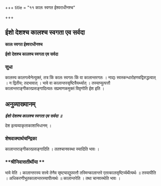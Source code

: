 +++
title = "११ कालः स्वगत ईश्वराधीनश्च"

+++


## ईशो देशश्च कालश्च स्वगता एव सर्वदा

**कालः स्वगत ईश्वराधीनश्च**

**ईशो देशश्च कालश्च स्वगता एव सर्वदा**

### **सुधा**

कालस्य कालगत्वेनेत्युक्तं, तत्र किं कालः स्वगतः किं वा कालान्तरगतः । नाद्यः स्वस्कन्धारोहणवद्विरुद्धत्वात् । न द्वितीय; तदभावात् । भावे वा कालान्तरसृष्टिवैयर्थ्यात् । तस्याप्युत्पत्तौ कालान्तराङ्गीकारप्रसङ्गादित्यतः सप्रमाणकमुक्तं विवृणोति ईश इति ।

## **अनुव्याख्यानम्**

***ईशो देशश्च कालश्च स्वगता एव सर्वदा ॥***

देश इत्यव्याकृताकाशाभिधानम् ।

### **शेषवाक्यार्थचन्द्रिका**

कालान्तराङ्गीकारप्रसङ्गादिति । ततश्चानवस्था स्यादिति भावः ।

### **श्रीनिवासतीर्थीया **

भावे वेति । कालान्तरस्य सत्त्वे तेनैव सृष्ट्याद्युपपत्तौ तस्मिन्कालान्तरे एतत्कालसृष्टिर्व्यर्थेत्यर्थः ॥ तस्यापीति । अधिकरणीभूतकालान्तरस्यापीत्यर्थः ॥ कालान्तरेति । तथा चानवस्थेति भावः ।

